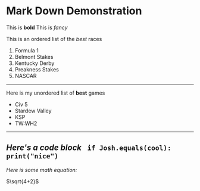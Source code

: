 # Mark Down Demonstration

This is **bold**
This is *fancy*

This is an ordered list of the *best* races
1. Formula 1
2. Belmont Stakes
3. Kentucky Derby
4. Preakness Stakes
5. NASCAR
---
Here is my unordered list of **best** games
- Civ 5
- Stardew Valley
- KSP
- TW:WH2

---

*Here's a code block*
<code> 
    if Josh.equals(cool):
        print("nice")
</code>
---

*Here is some math equation:*

$\sqrt{4+2}$